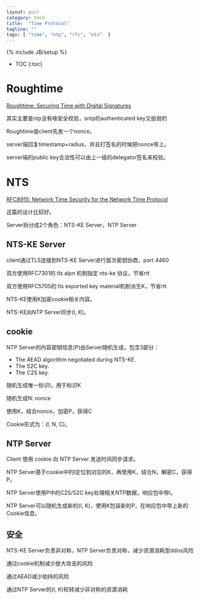 ```yaml
---
layout: post
category: tech
title:  "Time Protocol"
tagline: ""
tags: [ "time", "ntp", "rfc", "nts"  ] 
---
```

{% include JB/setup %}

* TOC
{:toc}

# Roughtime

[Roughtime: Securing Time with Digital Signatures](https://blog.cloudflare.com/roughtime/)

其实主要是ntp没有啥安全校验，sntp的authenticated key又挺弱的

Roughtime是client先发一个nonce。

server端回复timestamp+radius，并且打签名的时候把nonce带上。

server端的public key合法性可以由上一级的delegator签名来校验。

# NTS 

[RFC8915: Network Time Security for the Network Time Protocol](https://tools.ietf.org/html/rfc8915)

这篇的设计比较好。

Server拆分成2个角色：NTS-KE Server，NTP Server

## NTS-KE Server

client通过TLS连接到NTS-KE Server进行首次密钥协商，port 4460

双方使用RFC7301的 tls alpn 机制指定 nts-ke 协议，节省rtt

双方使用RFC5705的 tls exported key material机制派生K，节省rtt

NTS-KE使用K加密cookie相关内容。

NTS-KE向NTP Server同步(I, K)。

## cookie

NTP Server的内容密钥信息(P)由Server随机生成，包含3部分：
- The AEAD algorithm negotiated during NTS-KE.
- The S2C key.
- The C2S key.

随机生成唯一标识I，用于标识K

随机生成N: nonce

使用K，结合nonce，加密P，获得C

Cookie形式为：(I, N, C)。

## NTP Server

Client 使用 cookie 向 NTP Server 发送时间同步请求。

NTP Server基于cookie中的I定位到对应的K，再使用K，结合N，解密C，获得P。

NTP Server使用P中的C2S/S2C key处理相关NTP数据，响应包中带I。

NTP Server可以随机生成新的(I, K)，使用K包装新的P，在响应包中带上新的Cookie信息。

## 安全

NTS-KE Server负责非对称，NTP Server负责对称，减少资源消耗型ddos风险

通过cookie机制减少放大攻击的风险

通过AEAD减少劫持的风险

通过NTP Server的(I, K)轮转减少非对称的资源消耗
